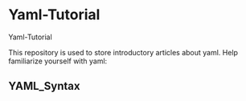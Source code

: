 # Yaml-Tutorial

Yaml-Tutorial

This repository is used to store introductory articles about yaml. Help familiarize yourself with yaml:

## YAML_Syntax

<i class="fa-solid fa-check"></i>
